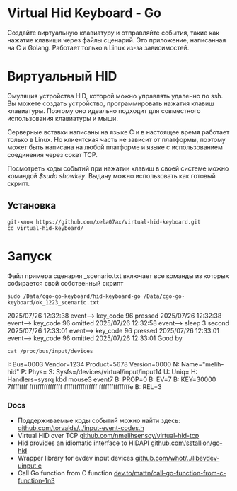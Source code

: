 # Virtual Hid Keyboard - Go
Создайте виртуальную клавиатуру и отправляйте события, такие как нажатие клавиши через файлы сценарий.
Это приложение, написанная на C и Golang. Работает только в Linux из-за зависимостей.

# Виртуальный HID
Эмуляция устройства HID, которой можно управлять удаленно по ssh. Вы можете создать устройство, программировать нажатия клавиш клавиатуры. Поэтому оно идеально подходит для совместного использования клавиатуры и мыши.

Серверные вставки написаны на языке C и в настоящее время работает только в Linux. Но клиентская часть не зависит от платформы, поэтому может быть написана на любой платформе и языке с использованием соединения через сокет TCP.

Посмотреть коды событий при нажатии клавиш в своей системе можно командой _$sudo showkey_. Выдачу можно использовать как готовый скрипт.

## Установка

```shell
git-клон https://github.com/xela07ax/virtual-hid-keyboard.git
cd virtual-hid-keyboard/
```

# Запуск
Файл примера сценария _scenario.txt включает все команды из которых собирается свой собственный скрипт
```shell
sudo /Data/cgo-go-keyboard/hid-keyboard-go /Data/cgo-go-keyboard/ok_1223_scenario.txt
```
2025/07/26 12:32:38 event--> key_code 96 pressed
2025/07/26 12:32:38 event--> key_code 96 omitted
2025/07/26 12:32:58 event--> sleep 3 second
2025/07/26 12:33:01 event--> key_code 96 pressed
2025/07/26 12:33:01 event--> key_code 96 omitted
2025/07/26 12:33:01 Good by
```shell
cat /proc/bus/input/devices
```
I: Bus=0003 Vendor=1234 Product=5678 Version=0000
N: Name="melih-hid"
P: Phys=
S: Sysfs=/devices/virtual/input/input14
U: Uniq=
H: Handlers=sysrq kbd mouse3 event7 
B: PROP=0
B: EV=7
B: KEY=30000 7ffffffff ffffffffffffffff ffffffffffffffff fffffffffffffffe
B: REL=3

### Docs
* Поддерживаемые коды событий можно найти здесь: [github.com/torvalds/../input-event-codes.h](https://github.com/torvalds/linux/blob/master/include/uapi/linux/input-event-codes.h)
* Virtual HID over TCP [github.com/nmelihsensoy/virtual-hid-tcp](https://github.com/nmelihsensoy/virtual-hid-tcp)
* Hid provides an idiomatic interface to HIDAPI [github.com/sstallion/go-hid](https://github.com/sstallion/go-hid)
* Wrapper library for evdev input devices [github.com/whot/../libevdev-uinput.c](https://github.com/whot/libevdev/blob/master/libevdev/libevdev-uinput.c)
* Call Go function from C function [dev.to/mattn/call-go-function-from-c-function-1n3](https://dev.to/mattn/call-go-function-from-c-function-1n3)
